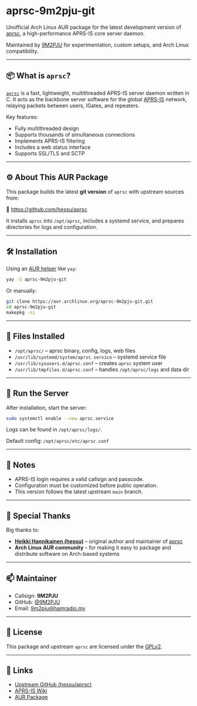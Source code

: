 # aprsc-9m2pju-git

Unofficial Arch Linux AUR package for the latest development version of [aprsc](https://github.com/hessu/aprsc), a high-performance APRS-IS core server daemon.

Maintained by [9M2PJU](https://github.com/9M2PJU) for experimentation, custom setups, and Arch Linux compatibility.

---

## 📦 What is `aprsc`?

[`aprsc`](https://github.com/hessu/aprsc) is a fast, lightweight, multithreaded APRS-IS server daemon written in C. It acts as the backbone server software for the global [APRS-IS](https://en.wikipedia.org/wiki/Automatic_Packet_Reporting_System) network, relaying packets between users, IGates, and repeaters.

Key features:

- Fully multithreaded design
- Supports thousands of simultaneous connections
- Implements APRS-IS filtering
- Includes a web status interface
- Supports SSL/TLS and SCTP

---

## ⚙️ About This AUR Package

This package builds the latest **git version** of `aprsc` with upstream sources from:

📎 https://github.com/hessu/aprsc

It installs `aprsc` into `/opt/aprsc`, includes a systemd service, and prepares directories for logs and configuration.

---

## 🛠️ Installation

Using an [AUR helper](https://wiki.archlinux.org/title/AUR_helpers) like `yay`:

```bash
yay -S aprsc-9m2pju-git
```

Or manually:

```bash
git clone https://aur.archlinux.org/aprsc-9m2pju-git.git
cd aprsc-9m2pju-git
makepkg -si
```

---

## 📂 Files Installed

- `/opt/aprsc/` – aprsc binary, config, logs, web files
- `/usr/lib/systemd/system/aprsc.service` – systemd service file
- `/usr/lib/sysusers.d/aprsc.conf` – creates `aprsc` system user
- `/usr/lib/tmpfiles.d/aprsc.conf` – handles `/opt/aprsc/logs` and data dir

---

## 🧪 Run the Server

After installation, start the server:

```bash
sudo systemctl enable --now aprsc.service
```

Logs can be found in `/opt/aprsc/logs/`.

Default config: `/opt/aprsc/etc/aprsc.conf`

---

## 🧾 Notes

- APRS-IS login requires a valid callsign and passcode.
- Configuration must be customized before public operation.
- This version follows the latest upstream `main` branch.

---

## 🙏 Special Thanks

Big thanks to:

- **[Heikki Hannikainen (hessu)](https://github.com/hessu)** – original author and maintainer of [aprsc](https://github.com/hessu/aprsc)
- **Arch Linux AUR community** – for making it easy to package and distribute software on Arch-based systems

---

## 📫 Maintainer

- Callsign: **9M2PJU**
- GitHub: [@9M2PJU](https://github.com/9M2PJU)
- Email: [9m2pju@hamradio.my](mailto:9m2pju@hamradio.my)

---

## 📜 License

This package and upstream `aprsc` are licensed under the [GPLv2](https://www.gnu.org/licenses/old-licenses/gpl-2.0.html).

---

## 🔗 Links

- [Upstream GitHub (hessu/aprsc)](https://github.com/hessu/aprsc)
- [APRS-IS Wiki](https://en.wikipedia.org/wiki/Automatic_Packet_Reporting_System)
- [AUR Package](https://aur.archlinux.org/packages/aprsc-9m2pju-git)
